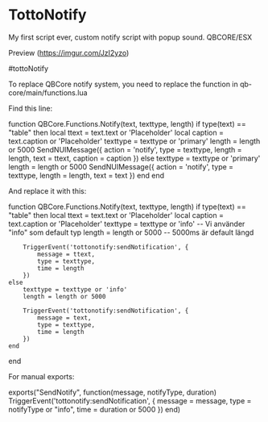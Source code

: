 # TottoNotify
My first script ever, custom notify script with popup sound. QBCORE/ESX

Preview
(https://imgur.com/JzI2yzo)


#tottoNotify

To replace QBCore notify system, you need to replace the function in qb-core/main/functions.lua

Find this line: 

function QBCore.Functions.Notify(text, texttype, length)
    if type(text) == "table" then
        local ttext = text.text or 'Placeholder'
        local caption = text.caption or 'Placeholder'
        texttype = texttype or 'primary'
        length = length or 5000
        SendNUIMessage({
            action = 'notify',
            type = texttype,
            length = length,
            text = ttext,
            caption = caption
        })
    else
        texttype = texttype or 'primary'
        length = length or 5000
        SendNUIMessage({
            action = 'notify',
            type = texttype,
            length = length,
            text = text
        })
    end
end

And replace it with this:

function QBCore.Functions.Notify(text, texttype, length)
    if type(text) == "table" then
        local ttext = text.text or 'Placeholder'
        local caption = text.caption or 'Placeholder'
        texttype = texttype or 'info'  -- Vi använder "info" som default typ
        length = length or 5000  -- 5000ms är default längd

        TriggerEvent('tottonotify:sendNotification', {
            message = ttext,
            type = texttype,
            time = length
        })
    else
        texttype = texttype or 'info'
        length = length or 5000
        
        TriggerEvent('tottonotify:sendNotification', {
            message = text,
            type = texttype,
            time = length
        })
    end
end


For manual exports: 

exports("SendNotify", function(message, notifyType, duration)
    TriggerEvent('tottonotify:sendNotification', {
        message = message,
        type = notifyType or "info",
        time = duration or 5000
    })
end)
